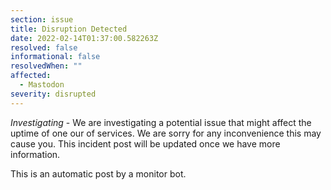 ```yaml
---
section: issue
title: Disruption Detected
date: 2022-02-14T01:37:00.582263Z
resolved: false
informational: false
resolvedWhen: ""
affected:
  - Mastodon
severity: disrupted
---
```

*Investigating* - We are investigating a potential issue that might affect the uptime of one our of services. We are sorry for any inconvenience this may cause you. This incident post will be updated once we have more information.

This is an automatic post by a monitor bot.
        